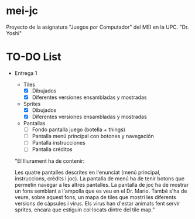 # mei-jc
Proyecto de la asignatura "Juegos por Computador" del MEI en la UPC.
"Dr. Yoshi"

# TO-DO List
- Entrega 1
    - Tiles
        - [x] Dibujados
        - [x] Diferentes versiones ensambladas y mostradas
    - Sprites
        - [x] Dibujados
        - [x] Diferentes versiones ensambladas y mostradas
    - Pantallas
        - [ ] Fondo pantalla juego (botella + things)
        - [ ] Pantalla menú principal con botones y navegación
        - [ ] Pantalla instrucciones
        - [ ] Pantalla créditos

    "El lliurament ha de contenir:

    Les quatre pantalles descrites en l'enunciat (menú principal, instruccions, crèdits i joc). La pantalla de menú ha de tenir botons que permetin navegar a les altres pantalles.
    La pantalla de joc ha de mostrar un fons semblant a l'ampolla que es veu en el Dr. Mario.
    També s'ha de veure, sobre aquest fons, un mapa de tiles que mostri les diferents versions de càpsules i virus. 
    Els virus han d'estar animats fent servir sprites, encara que estiguin col·locats dintre del tile map."